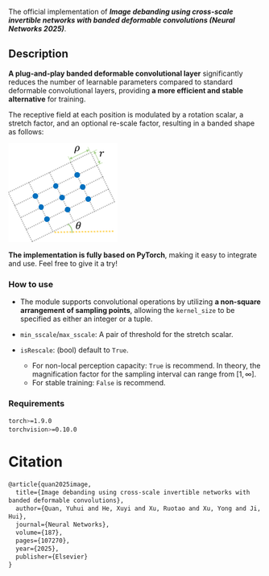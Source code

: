 The official implementation of ***Image debanding using cross-scale invertible networks with banded deformable convolutions (Neural Networks 2025)***.

## Description
**A plug-and-play banded deformable convolutional layer** significantly reduces the number of learnable parameters compared to standard deformable convolutional layers, providing **a more efficient and stable alternative** for training.
 
 The receptive field at each position is modulated by a rotation scalar, a stretch factor, and an optional re-scale factor, resulting in a banded shape as follows:

![pic](https://github.com/csxyhe/BDINN/blob/img/receptiveField.png)

**The implementation is fully based on PyTorch**, making it easy to integrate and use. Feel free to give it a try!

### How to use

- The module supports convolutional operations by utilizing **a non-square arrangement of sampling points**, allowing the `kernel_size` to be specified as either an integer or a tuple.

- `min_sscale`/`max_sscale`: A pair of threshold for the stretch scalar.
- `isRescale`: (bool) default to `True`.
  - For non-local perception capacity: `True` is recommend. In theory, the magnification factor for the sampling interval can range from $[1, \infty]$.
  - For stable training: `False` is recommend.


### Requirements

```bash
torch>=1.9.0
torchvision>=0.10.0
```

# Citation

```
@article{quan2025image,
  title={Image debanding using cross-scale invertible networks with banded deformable convolutions},
  author={Quan, Yuhui and He, Xuyi and Xu, Ruotao and Xu, Yong and Ji, Hui},
  journal={Neural Networks},
  volume={187},
  pages={107270},
  year={2025},
  publisher={Elsevier}
}
```
